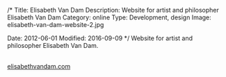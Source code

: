 /*
Title: Elisabeth Van Dam
Description: Website for artist and philosopher Elisabeth Van Dam
Category: online
Type: Development, design
Image: elisabeth-van-dam-website-2.jpg

Date: 2012-06-01
Modified: 2016-09-09
*/
Website for artist and philosopher Elisabeth Van Dam.
  
<br>
<a href="http://elisabethvandam.com" target="_blank" rel="noopener">elisabethvandam.com</a>